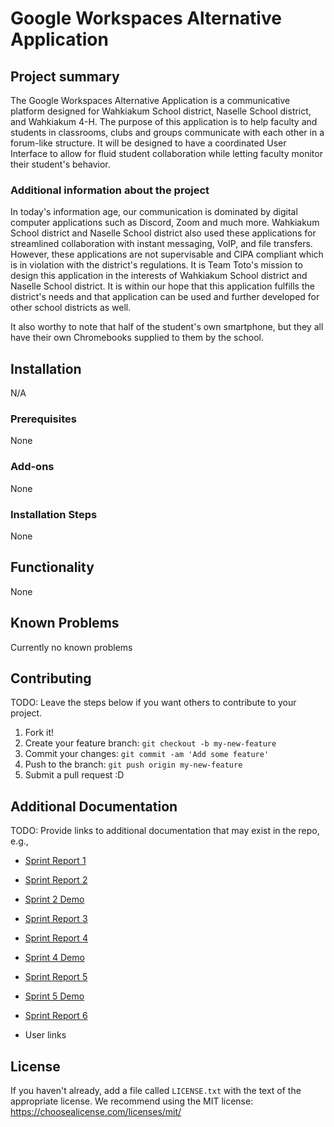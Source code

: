 # Google Workspaces Alternative Application

## Project summary

The Google Workspaces Alternative Application is a communicative platform designed for Wahkiakum School district, Naselle School district, and Wahkiakum 4-H. The purpose of this application is to help faculty and students in classrooms, clubs and groups communicate with each other in a forum-like structure. It will be designed to have a coordinated User Interface to allow for fluid student collaboration while letting faculty monitor their student's behavior. 

### Additional information about the project

In today's information age, our communication is dominated by digital computer applications such as Discord, Zoom and much more. Wahkiakum School district and Naselle School district also used these applications for streamlined collaboration with instant messaging, VoIP, and file transfers. However, these applications are not supervisable and CIPA compliant which is in violation with the district's regulations. It is Team Toto's mission to design this application in the interests of Wahkiakum School district and Naselle School district. It is within our hope that this application fulfills the district's needs and that application can be used and further developed for other school districts as well. 

It also worthy to note that half of the student's own smartphone, but they all have their own Chromebooks supplied to them by the school. 

## Installation
N/A 

### Prerequisites

None

### Add-ons

None

### Installation Steps

None


## Functionality

None


## Known Problems

Currently no known problems


## Contributing

TODO: Leave the steps below if you want others to contribute to your project.

1. Fork it!
2. Create your feature branch: `git checkout -b my-new-feature`
3. Commit your changes: `git commit -am 'Add some feature'`
4. Push to the branch: `git push origin my-new-feature`
5. Submit a pull request :D

## Additional Documentation

TODO: Provide links to additional documentation that may exist in the repo, e.g.,
  * [Sprint Report 1](https://github.com/WSUCptSCapstone-Fall2022Spring2023/wsd-googlespacesadminapp/blob/main/Documentation/sprint1report.md)
  * [Sprint Report 2](https://github.com/WSUCptSCapstone-Fall2022Spring2023/wsd-googlespacesadminapp/blob/main/Documentation/sprint2report.md)
  * [Sprint 2 Demo](https://github.com/WSUCptSCapstone-Fall2022Spring2023/wsd-googlespacesadminapp/blob/main/Documentation/sprint2demo.mkv)
  * [Sprint Report 3](https://github.com/WSUCptSCapstone-Fall2022Spring2023/wsd-googlespacesadminapp/blob/main/Documentation/sprint3report.md)
  * [Sprint Report 4](https://github.com/WSUCptSCapstone-Fall2022Spring2023/wsd-googlespacesadminapp/blob/main/Documentation/sprint4report.md)
  * [Sprint 4 Demo](https://github.com/WSUCptSCapstone-Fall2022Spring2023/wsd-googlespacesadminapp/blob/main/Documentation/Sprint4demo.mp4)
  * [Sprint Report 5](https://github.com/WSUCptSCapstone-Fall2022Spring2023/wsd-googlespacesadminapp/blob/main/Documentation/sprint5report.md)
  * [Sprint 5 Demo](https://github.com/WSUCptSCapstone-Fall2022Spring2023/wsd-googlespacesadminapp/blob/main/Documentation/sprint5demovideo.mp4)
  * [Sprint Report 6](https://github.com/WSUCptSCapstone-Fall2022Spring2023/wsd-googlespacesadminapp/blob/main/Documentation/sprint6report.md)

  * User links

## License

If you haven't already, add a file called `LICENSE.txt` with the text of the appropriate license.
We recommend using the MIT license: <https://choosealicense.com/licenses/mit/>
